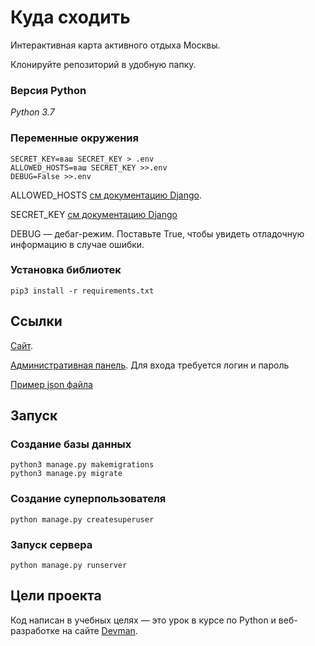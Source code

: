 # Куда сходить

Интерактивная карта активного отдыха Москвы. 

Клонируйте репозиторий в удобную папку.

### Версия Python

*Python 3.7*

### Переменные окружения
```bush
SECRET_KEY=ваш SECRET_KEY > .env
ALLOWED_HOSTS=ваш SECRET_KEY >>.env
DEBUG=False >>.env
```

ALLOWED_HOSTS [см документацию Django](https://docs.djangoproject.com/en/3.1/ref/settings/#allowed-hosts).

SECRET_KEY [см документацию Django](https://docs.djangoproject.com/en/4.2/topics/signing/)

DEBUG — дебаг-режим. Поставьте True, чтобы увидеть отладочную информацию в случае ошибки.

### Установка библиотек

```bush 
pip3 install -r requirements.txt
```

## Ссылки 
[Сайт](https://manilotw.pythonanywhere.com/).

[Административная панель](https://manilotw.pythonanywhere.com/admin).
Для входа требуется логин и пароль

[Пример json файла](https://raw.githubusercontent.com/devmanorg/where-to-go-places/master/places/%D0%9F%D0%BB%D0%BE%D1%89%D0%B0%D0%B4%D0%BA%D0%B0%20%D0%B4%D0%BB%D1%8F%20%D1%81%D0%B2%D0%B8%D0%B4%D0%B0%D0%BD%D0%B8%D0%B9%20%D0%BD%D0%B0%2060-%D0%BC%20%D1%8D%D1%82%D0%B0%D0%B6%D0%B5%20%D0%9C%D0%BE%D1%81%D0%BA%D0%B2%D0%B0-%D0%A1%D0%B8%D1%82%D0%B8.json)
## Запуск
### Создание базы данных 
```bush
python3 manage.py makemigrations
python3 manage.py migrate
```
### Создание суперпользователя
```bush
python manage.py createsuperuser
```
### Запуск сервера
```bush
python manage.py runserver
```
## Цели проекта

Код написан в учебных целях — это урок в курсе по Python и веб-разработке на сайте [Devman](https://dvmn.org).